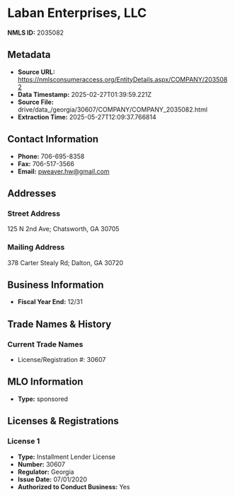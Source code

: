 # Laban Enterprises, LLC

**NMLS ID:** 2035082

## Metadata
- **Source URL:** https://nmlsconsumeraccess.org/EntityDetails.aspx/COMPANY/2035082
- **Data Timestamp:** 2025-02-27T01:39:59.221Z
- **Source File:** drive/data_/georgia/30607/COMPANY/COMPANY_2035082.html
- **Extraction Time:** 2025-05-27T12:09:37.766814

## Contact Information
- **Phone:** 706-695-8358
- **Fax:** 706-517-3566
- **Email:** pweaver.hw@gmail.com

## Addresses
### Street Address
125 N 2nd Ave; Chatsworth, GA 30705

### Mailing Address
378 Carter Stealy Rd; Dalton, GA 30720

## Business Information
- **Fiscal Year End:** 12/31

## Trade Names & History
### Current Trade Names
- License/Registration #: 30607

## MLO Information
- **Type:** sponsored

## Licenses & Registrations

### License 1
- **Type:** Installment Lender License
- **Number:** 30607
- **Regulator:** Georgia
- **Issue Date:** 07/01/2020
- **Authorized to Conduct Business:** Yes

